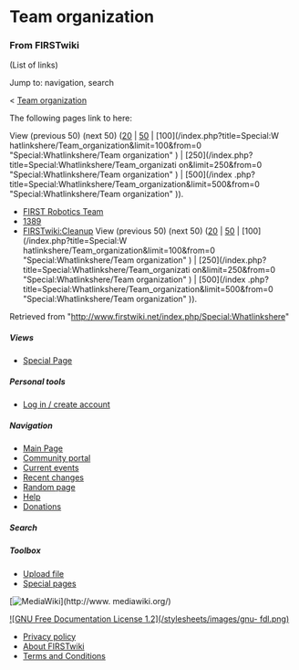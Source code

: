 # Team organization

### From FIRSTwiki

(List of links)

Jump to: navigation, search

&lt; [Team organization](/index.php?title=Team_organization&redirect=no "Team
organization" )  

The following pages link to here:

View (previous 50) (next 50)
([20](/index.php?title=Special:Whatlinkshere/Team_organization&limit=20&from=0
"Special:Whatlinkshere/Team organization" ) |
[50](/index.php?title=Special:Whatlinkshere/Team_organization&limit=50&from=0
"Special:Whatlinkshere/Team organization" ) | [100](/index.php?title=Special:W
hatlinkshere/Team_organization&limit=100&from=0 "Special:Whatlinkshere/Team
organization" ) | [250](/index.php?title=Special:Whatlinkshere/Team_organizati
on&limit=250&from=0 "Special:Whatlinkshere/Team organization" ) | [500](/index
.php?title=Special:Whatlinkshere/Team_organization&limit=500&from=0
"Special:Whatlinkshere/Team organization" )).

  * [FIRST Robotics Team](/index.php/FIRST_Robotics_Team "FIRST Robotics Team" )
  * [1389](/index.php/1389 "1389" )
  * [FIRSTwiki:Cleanup](/index.php/FIRSTwiki:Cleanup "FIRSTwiki:Cleanup" )
View (previous 50) (next 50)
([20](/index.php?title=Special:Whatlinkshere/Team_organization&limit=20&from=0
"Special:Whatlinkshere/Team organization" ) |
[50](/index.php?title=Special:Whatlinkshere/Team_organization&limit=50&from=0
"Special:Whatlinkshere/Team organization" ) | [100](/index.php?title=Special:W
hatlinkshere/Team_organization&limit=100&from=0 "Special:Whatlinkshere/Team
organization" ) | [250](/index.php?title=Special:Whatlinkshere/Team_organizati
on&limit=250&from=0 "Special:Whatlinkshere/Team organization" ) | [500](/index
.php?title=Special:Whatlinkshere/Team_organization&limit=500&from=0
"Special:Whatlinkshere/Team organization" )).

Retrieved from "<http://www.firstwiki.net/index.php/Special:Whatlinkshere>"

##### Views

  * [Special Page](/index.php/Special:Whatlinkshere/Team_organization)

##### Personal tools

  * [Log in / create account](/index.php?title=Special:Userlogin&returnto=Special:Whatlinkshere)

[](/index.php/Main_Page "Main Page" )

##### Navigation

  * [Main Page](/index.php/Main_Page)
  * [Community portal](/index.php/FIRSTwiki:Community_portal)
  * [Current events](/index.php/Current_events)
  * [Recent changes](/index.php/Special:Recentchanges)
  * [Random page](/index.php/Special:Random)
  * [Help](/index.php/Help:Contents)
  * [Donations](/index.php/FIRSTwiki:Site_support)

##### Search



##### Toolbox

  * [Upload file](/index.php/Special:Upload)
  * [Special pages](/index.php/Special:Specialpages)

[![MediaWiki](/skins/common/images/poweredby_mediawiki_88x31.png)](http://www.
mediawiki.org/)

[![GNU Free Documentation License 1.2](/stylesheets/images/gnu-
fdl.png)](http://www.gnu.org/copyleft/fdl.html)

  * [Privacy policy](/index.php/FIRSTwiki:Privacy_policy "FIRSTwiki:Privacy policy" )
  * [About FIRSTwiki](/index.php/FIRSTwiki:About "FIRSTwiki:About" )
  * [Terms and Conditions](/index.php/FIRSTwiki:Terms_and_conditions "FIRSTwiki:Terms and conditions" )

